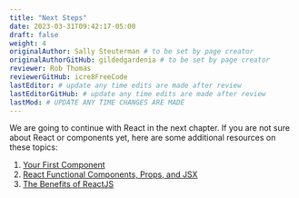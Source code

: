 ```yaml
---
title: "Next Steps"
date: 2023-03-31T09:42:17-05:00
draft: false
weight: 4
originalAuthor: Sally Steuterman # to be set by page creator
originalAuthorGitHub: gildedgardenia # to be set by page creator
reviewer: Rob Thomas
reviewerGitHub: icre8FreeCode
lastEditor: # update any time edits are made after review
lastEditorGitHub: # update any time edits are made after review
lastMod: # UPDATE ANY TIME CHANGES ARE MADE
---
```


We are going to continue with React in the next chapter. If you are not sure about React or components yet, here are some additional resources on these topics:

1. [Your First Component](https://react.dev/learn/your-first-component)
1. [React Functional Components, Props, and JSX](https://www.freecodecamp.org/news/react-components-jsx-props-for-beginners/)
1. [The Benefits of ReactJS](https://www.peerbits.com/blog/reasons-to-choose-reactjs-for-your-web-development-project.html)